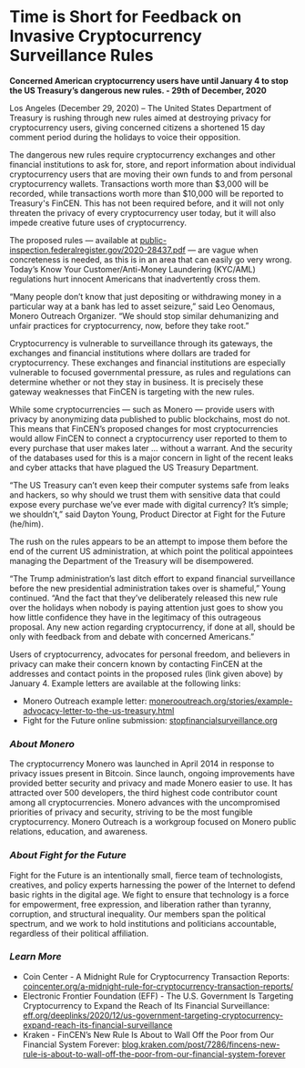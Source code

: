 # Time is Short for Feedback on Invasive Cryptocurrency Surveillance Rules

**Concerned American cryptocurrency users have until January 4 to stop the US Treasury’s dangerous new rules. - 29th of December, 2020**

Los Angeles (December 29, 2020) – The United States Department of Treasury is rushing through new rules aimed at destroying privacy for cryptocurrency users, giving concerned citizens a shortened 15 day comment period during the holidays to voice their opposition.

The dangerous new rules require cryptocurrency exchanges and other financial institutions to ask for, store, and report information about individual cryptocurrency users that are moving their own funds to and from personal cryptocurrency wallets. Transactions worth more than $3,000 will be recorded, while transactions worth more than $10,000 will be reported to Treasury's FinCEN. This has not been required before, and it will not only threaten the privacy of every cryptocurrency user today, but it will also impede creative future uses of cryptocurrency.

The proposed rules — available at [public-inspection.federalregister.gov/2020-28437.pdf](https://public-inspection.federalregister.gov/2020-28437.pdf) — are vague when concreteness is needed, as this is in an area that can easily go very wrong. Today’s Know Your Customer/Anti-Money Laundering (KYC/AML) regulations hurt innocent Americans that inadvertently cross them.

“Many people don’t know that just depositing or withdrawing money in a particular way at a bank has led to asset seizure,” said Leo Oenomaus, Monero Outreach Organizer. “We should stop similar dehumanizing and unfair practices for cryptocurrency, now, before they take root.”

Cryptocurrency is vulnerable to surveillance through its gateways, the exchanges and financial institutions where dollars are traded for cryptocurrency. These exchanges and financial institutions are especially vulnerable to focused governmental pressure, as rules and regulations can determine whether or not they stay in business. It is precisely these gateway weaknesses that FinCEN is targeting with the new rules.

While some cryptocurrencies — such as Monero — provide users with privacy by anonymizing data published to public blockchains, most do not. This means that FinCEN’s proposed changes for most cryptocurrencies would allow FinCEN to connect a cryptocurrency user reported to them to every purchase that user makes later ... without a warrant. And the security of the databases used for this is a major concern in light of the recent leaks and cyber attacks that have plagued the US Treasury Department.

“The US Treasury can’t even keep their computer systems safe from leaks and hackers, so why should we trust them with sensitive data that could expose every purchase we’ve ever made with digital currency? It’s simple; we shouldn’t,” said Dayton Young, Product Director at Fight for the Future (he/him).

The rush on the rules appears to be an attempt to impose them before the end of the current US administration, at which point the political appointees managing the Department of the Treasury will be disempowered.

“The Trump administration’s last ditch effort to expand financial surveillance before the new presidential administration takes over is shameful,” Young continued. “And the fact that they’ve deliberately released this new rule over the holidays when nobody is paying attention just goes to show you how little confidence they have in the legitimacy of this outrageous proposal. Any new action regarding cryptocurrency, if done at all, should be only with feedback from and debate with concerned Americans.”

Users of cryptocurrency, advocates for personal freedom, and believers in privacy can make their concern known by contacting FinCEN at the addresses and contact points in the proposed rules (link given above) by January 4. Example letters are available at the following links:

- Monero Outreach example letter: [monerooutreach.org/stories/example-advocacy-letter-to-the-us-treasury.html](https://www.monerooutreach.org/stories/example-advocacy-letter-to-the-us-treasury.html)
- Fight for the Future online submission: [stopfinancialsurveillance.org](https://www.stopfinancialsurveillance.org/)

### _About Monero_

The cryptocurrency Monero was launched in April 2014 in response to privacy issues present in Bitcoin. Since launch, ongoing improvements have provided better security and privacy and made Monero easier to use. It has attracted over 500 developers, the third highest code contributor count among all cryptocurrencies. Monero advances with the uncompromised priorities of privacy and security, striving to be the most fungible cryptocurrency. Monero Outreach is a workgroup focused on Monero public relations, education, and awareness.

### _About Fight for the Future_

Fight for the Future is an intentionally small, fierce team of technologists, creatives, and policy experts harnessing the power of the Internet to defend basic rights in the digital age. We fight to ensure that technology is a force for empowerment, free expression, and liberation rather than tyranny, corruption, and structural inequality. Our members span the political spectrum, and we work to hold institutions and politicians accountable, regardless of their political affiliation.

### _Learn More_

- Coin Center - A Midnight Rule for Cryptocurrency Transaction Reports: [coincenter.org/a-midnight-rule-for-cryptocurrency-transaction-reports/](https://www.coincenter.org/a-midnight-rule-for-cryptocurrency-transaction-reports/)
- Electronic Frontier Foundation (EFF) - The U.S. Government Is Targeting Cryptocurrency to Expand the Reach of Its Financial Surveillance: [eff.org/deeplinks/2020/12/us-government-targeting-cryptocurrency-expand-reach-its-financial-surveillance](https://www.eff.org/deeplinks/2020/12/us-government-targeting-cryptocurrency-expand-reach-its-financial-surveillance)
- Kraken - FinCEN’s New Rule Is About to Wall Off the Poor from Our Financial System Forever: [blog.kraken.com/post/7286/fincens-new-rule-is-about-to-wall-off-the-poor-from-our-financial-system-forever](https://blog.kraken.com/post/7286/fincens-new-rule-is-about-to-wall-off-the-poor-from-our-financial-system-forever/)
